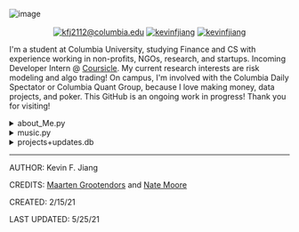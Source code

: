 ![image](https://github.com/kevinfjiang/kevinfjiang/blob/master/Hello%20world.png)

<p align="center">
<a href="mailto:kfj2112@columbia.edu" target="blank"><img align="center" src="https://img.shields.io/badge/Gmail-D14836?style=for-the-badge&logo=gmail&logoColor=white&link=kfj@columbia.edu" alt="kfj2112@columbia.edu"/></a>
<a href="https://www.linkedin.com/in/kevinfjiang/" target="blank"><img align="center" src="https://img.shields.io/badge/-LinkedIn-039BE5?style=for-the-badge&logo=Linkedin&logoColor=white&link=https://www.linkedin.com/in/kevinfjiang/" alt="kevinfjiang"/></a>
<a href="https://columbiauniversity.zoom.us/my/kevinfjiang" target="blank"><img align="center" src="https://img.shields.io/badge/Zoom-2D8CFF?style=for-the-badge&logo=zoom&logoColor=white&link=https://columbiauniversity.zoom.us/my/kevinfjiang" alt="kevinfjiang"/></a>

</p>

I'm a student at Columbia University, studying Finance and CS with experience
working in non-profits, NGOs, research, and startups.
Incoming Developer Intern @ [Coursicle](https://www.coursicle.com/).
My current research interests are risk modeling and algo trading! 
On campus, I'm involved with the Columbia Daily Spectator or Columbia Quant Group, 
because I love making money, data projects, and poker. 
This GitHub is an ongoing work in progress! Thank you for visiting!

<details>
<summary>about_Me.py</summary>
  
  <!---
  | Command | Description |
| --- | --- |
| [Vectors of Locally Aggregated Concepts](https://github.com/MaartenGr/VLAC) | <img src="https://img.shields.io/badge/-NLP-red"> <img src="https://img.shields.io/badge/-Python-blue">|
| ... | ... |
  --->
  

```python
import casualPersonalBio as PB

def main():
     print(getBio())

def getBio():
    PB.bio = {
        'Hobbiess':     "You will often find me working on personal projects[below], managing my stock portfolio, coding, hiking, or debating, playing poker/other games",
        'Free time':              "On an ordinary day I can be found playing soccer on the lawn, exploring new coffee shops, watching/analyzing F1, tryinng to jam out on bass, going for walks in the city, or at Trivia Night!",
        'Skills':                 {
                                  "Proficient": [Python, Java, Excel, Microsoft Office],
                                  "Learning": [C++, SQL, AWS, ML]
        'Socials':                "Please Contact me via email so we can chat! \

``` 
<p align = "middle">
<a href="https://github.com/kevinfjiang?tab=projects" target="blank"><img align="center" src="https://img.shields.io/badge/GitHub-100000?style=for-the-badge&logo=github&logoColor=white&link=https://github.com/kevinjiang019?tab=projects" alt="kevinjiang019"/>
<a href="https://www.instagram.com/kevinfjiang/" target="blank"><img align="center" src="https://img.shields.io/badge/Instagram-E4405F?style=for-the-badge&logo=instagram&logoColor=white&link=https://www.instagram.com/kevinfjiang/" alt="kevinfjiang"/>
<a href="https://www.facebook.com/kevinfjiang/" target="blank"><img align="center" src="https://img.shields.io/badge/Facebook-1877F2?style=for-the-badge&logo=facebook&logoColor=white&link=https://www.facebook.com/kevinfjiang/" alt="kevinfjiang"/></a>
<a href="mailto:kevin.jiang016@gmail.com" target="blank"><img align="center" src="https://img.shields.io/badge/Gmail-D14836?style=for-the-badge&logo=gmail&logoColor=white&link=kevin.jiang016@gmail.com" alt="kevin.jiang016@gmail.com"/></a>"


```python
              }
    return PB.bio

if __name__ == "__main__":
    main()
    print("Thank you for learning a bit more about me!)
```


</details> 
<details>
<summary>music.py</summary>
  
  <!---
  | Command | Description |
| --- | --- |
| [Vectors of Locally Aggregated Concepts](https://github.com/MaartenGr/VLAC) | <img src="https://img.shields.io/badge/-NLP-red"> <img src="https://img.shields.io/badge/-Python-blue">|
| ... | ... |
  --->
  

| What I'm currently listening to!                                                                                               |
| ------------------------------------------------------------------------------------------------------------------------------ |
| <a href="https://natemoo-re.kevinjiang019.vercel.app/now-playing?open"><img src="https://natemoo-re.kevinjiang019.vercel.app/now-playing" width="540" height="64"></a> |


<table>
  <thead>
    <tr>
      <th>Top Songs</th>
    </tr>
  </thead>
  <tbody>
    <tr>
      <td><a href="https://natemoo-re.kevinjiang019.vercel.app/top-tracks?i=1&open"><img src="https://natemoo-re.kevinjiang019.vercel.app/top-tracks?i=1" width="540" height="64"></a></td>
    </tr>
    <tr></tr> <!-- hide gray row -->
    <tr>
      <td><a href="https://natemoo-re.kevinjiang019.vercel.app/top-tracks?i=2&open"><img src="https://natemoo-re.kevinjiang019.vercel.app/top-tracks?i=2" width="540" height="64"></a></td>
    </tr>
    <tr></tr> <!-- hide gray row -->
    <tr>
      <td><a href="https://natemoo-re.kevinjiang019.vercel.app/top-tracks?i=3&open"><img src="https://natemoo-re.kevinjiang019.vercel.app/top-tracks?i=3" width="540" height="64"></a></td>
    </tr>
  </tbody>
</table>

</details>  

<details>
<summary>projects+updates.db</summary>
  
  <!---
  | Command | Description |
| --- | --- |
| [Vectors of Locally Aggregated Concepts](https://github.com/MaartenGr/VLAC) | <img src="https://img.shields.io/badge/-NLP-red"> <img src="https://img.shields.io/badge/-Python-blue">|
| ... | ... |
  --->
  
| Project | Description | Date |
| --- | --- | ---- |
| [Complex Network Analysis @ CRIS Lab](https://github.com/kevinjiang019/IncomeInequalityGraphModel)| Research Intern at the CRIS lab studying mathematical network models and risk analysis [[Paper](https://docs.google.com/document/d/1-QzvYuMc5nrgq8PMzZ6FalBaqHegKqCk87_l52wONlo/edit)] | Jan '21-Jun '21
| [NBA Text Alert Project](https://github.com/kevinjiang019/NBATextAlerts)| Alerts when a selected NBA player (Ben Simmons) performs a selected action (Make a 3) | April '21 |
| [RegisRoar Pitchdeck @ Data Product Initiative CU](https://drive.google.com/file/d/1-LmtbM0avaClkDp6dG3a_psUqBVfVJy0/view?usp=sharing)| A personalized Columbia course machine learning recommendation platform based on crowd-sourced data, user-specific interests, and aggregated reviews | AY '20-21
| [Coursicle](https://www.coursicle.com/)| A platform that makes course registration for students at over 900 colleges easier| Summer '21
</details> 


-----
AUTHOR: Kevin F. Jiang

CREDITS: [Maarten Grootendors](https://github.com/MaartenGr) and [Nate Moore](https://github.com/natemoo-re)

CREATED: 2/15/21
  
LAST UPDATED: 5/25/21
